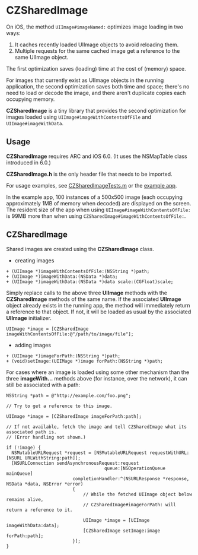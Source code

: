 # CZSharedImage

On iOS, the method ```UIImage#imageNamed:``` optimizes image loading in two ways:

1. It caches recently loaded UIImage objects to avoid reloading them.
2. Multiple requests for the same cached image get a reference to the same UIImage object.

The first optimization saves (loading) time at the cost of (memory) space.

For images that currently exist as UIImage objects in the running application, the second optimization saves both time and space;  there's no need to load or decode the image, and there aren't duplicate copies each occupying memory.

__CZSharedImage__ is a tiny library that provides the second optimization for images loaded using ```UIImage#imageWithContentsOfFile``` and ```UIImage#imageWithData```. 

## Usage

__CZSharedImage__ requires ARC and iOS 6.0.  (It uses the NSMapTable class introduced in 6.0.)

__CZSharedImage.h__ is the only header file that needs to be imported.

For usage examples, see [CZSharedImageTests.m](https://github.com/mjmsmith/czsharedimage/blob/master/CZSharedImageTests/CZSharedImageTests.m) or the [example app](https://github.com/mjmsmith/czsharedimage/tree/master/CZSharedImageExample).

In the example app, 100 instances of a 500x500 image (each occupying approximately 1MB of memory when decoded) are displayed on the screen.  The resident size of the app when using  ```UIImage#imageWithContentsOfFile:``` is 99MB more than when using ```CZSharedImage#imageWithContentsOfFile:```.

## CZSharedImage

Shared images are created using the __CZSharedImage__ class.

* creating images

```
+ (UIImage *)imageWithContentsOfFile:(NSString *)path;
+ (UIImage *)imageWithData:(NSData *)data;
+ (UIImage *)imageWithData:(NSData *)data scale:(CGFloat)scale;

```

Simply replace calls to the above three __UIImage__ methods with the __CZSharedImage__ methods of the same name.  If the associated __UIImage__ object already exists in the running app, the method will immediately return a reference to that object.  If not, it will be loaded as usual by the associated __UIImage__ initializer.

```
UIImage *image = [CZSharedImage imageWithContentsOfFile:@"/path/to/image/file"];
```

* adding images

```
+ (UIImage *)imageForPath:(NSString *)path;
+ (void)setImage:(UIIMage *)image forPath:(NSString *)path;
```

For cases where an image is loaded using some other mechanism than the three __imageWith...__ methods above (for instance, over the network), it can still be associated with a path:

```
NSString *path = @"http://example.com/foo.png";

// Try to get a reference to this image.

UIImage *image = [CZSharedImage imageForPath:path];

// If not available, fetch the image and tell CZSharedImage what its associated path is.
// (Error handling not shown.)

if (!image) {
  NSMutableURLRequest *request = [NSMutableURLRequest requestWithURL:[NSURL URLWithString:path]];
  [NSURLConnection sendAsynchronousRequest:request
                                     queue:[NSOperationQueue mainQueue]
                         completionHandler:^(NSURLResponse *response, NSData *data, NSError *error)
                         {
                             // While the fetched UIImage object below remains alive,
                             // CZSharedImage#imageForPath: will return a reference to it.

                             UIImage *image = [UIImage imageWithData:data];
                             [CZSharedImage setImage:image forPath:path];
                         }];
}


```